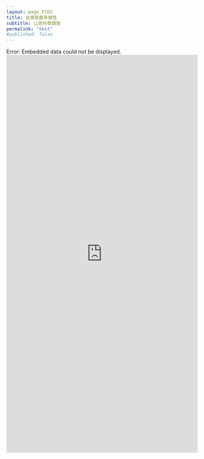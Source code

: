 ```yaml
---
layout: page_FCDS
title: 台灣真菌多樣性
subtitle: 公民科學調查
permalink: "test"
#published: false
---
```

<object data="https://script.google.com/macros/s/AKfycbx1fLRhPRk2IphSmI62JaKjjsPRqOEikBKzZPJRAIyqtMeYNxdwQNaUMpJnipgtPDP5ng/exec" width="100%" height="700">
    Error: Embedded data could not be displayed.
</object>


<iframe referrerpolicy="no-referrer-when-downgrade" height="1050" width="100%" style="border:none;" src="https://script.google.com/macros/s/AKfycbx1fLRhPRk2IphSmI62JaKjjsPRqOEikBKzZPJRAIyqtMeYNxdwQNaUMpJnipgtPDP5ng/exec"></iframe> 
